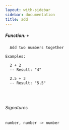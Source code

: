 ```yaml
---
layout: with-sidebar
sidebar: documentation
title: add
---
```


##### Function: `+`
```
  Add two numbers together

Examples:

  2 + 2
  -- Result: "4"

  2.5 + 3
  -- Result: "5.5"




```

###### Signatures
    number, number -> number


